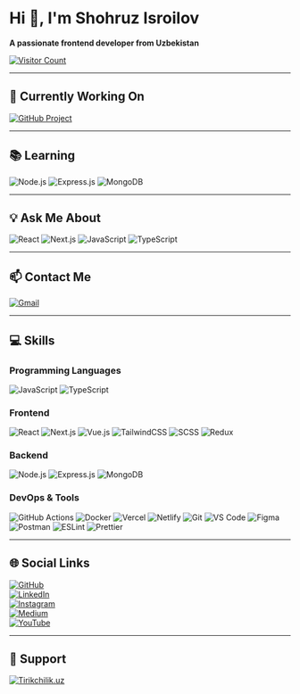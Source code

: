 # Hi 👋, I'm Shohruz Isroilov

**A passionate frontend developer from Uzbekistan**  

[![Visitor Count](https://profile-counter.glitch.me/shokhruzisroilov/count.svg)](https://github.com/shokhruzisroilov)

---

## 🚀 Currently Working On
[![GitHub Project](https://img.shields.io/badge/Projects-IT%20Investments%20Center-blue)](https://github.com/shokhruzisroilov?tab=repositories)

---

## 📚 Learning
![Node.js](https://img.shields.io/badge/Node.js-339933?style=for-the-badge&logo=node.js&logoColor=white)
![Express.js](https://img.shields.io/badge/Express.js-000000?style=for-the-badge&logo=express&logoColor=white)
![MongoDB](https://img.shields.io/badge/MongoDB-47A248?style=for-the-badge&logo=mongodb&logoColor=white)

---

## 💡 Ask Me About
![React](https://img.shields.io/badge/React-20232A?style=for-the-badge&logo=react&logoColor=61DAFB)
![Next.js](https://img.shields.io/badge/Next.js-000000?style=for-the-badge&logo=next.js&logoColor=white)
![JavaScript](https://img.shields.io/badge/JavaScript-F7DF1E?style=for-the-badge&logo=javascript&logoColor=black)
![TypeScript](https://img.shields.io/badge/TypeScript-3178C6?style=for-the-badge&logo=typescript&logoColor=white)

---

## 📫 Contact Me
[![Gmail](https://img.shields.io/badge/Gmail-D14836?style=for-the-badge&logo=gmail&logoColor=white)](mailto:isroilovshokhruz@gmail.com)

---

## 💻 Skills

### Programming Languages
![JavaScript](https://img.shields.io/badge/JavaScript-F7DF1E?style=for-the-badge&logo=javascript&logoColor=black)
![TypeScript](https://img.shields.io/badge/TypeScript-3178C6?style=for-the-badge&logo=typescript&logoColor=white)

### Frontend
![React](https://img.shields.io/badge/React-20232A?style=for-the-badge&logo=react&logoColor=61DAFB)
![Next.js](https://img.shields.io/badge/Next.js-000000?style=for-the-badge&logo=next.js&logoColor=white)
![Vue.js](https://img.shields.io/badge/Vue.js-4FC08D?style=for-the-badge&logo=vue.js&logoColor=white)
![TailwindCSS](https://img.shields.io/badge/TailwindCSS-06B6D4?style=for-the-badge&logo=tailwind-css&logoColor=white)
![SCSS](https://img.shields.io/badge/SCSS-CC6699?style=for-the-badge&logo=sass&logoColor=white)
![Redux](https://img.shields.io/badge/Redux-764ABC?style=for-the-badge&logo=redux&logoColor=white)

### Backend
![Node.js](https://img.shields.io/badge/Node.js-339933?style=for-the-badge&logo=node.js&logoColor=white)
![Express.js](https://img.shields.io/badge/Express.js-000000?style=for-the-badge&logo=express&logoColor=white)
![MongoDB](https://img.shields.io/badge/MongoDB-47A248?style=for-the-badge&logo=mongodb&logoColor=white)

### DevOps & Tools
![GitHub Actions](https://img.shields.io/badge/GitHub_Actions-2088FF?style=for-the-badge&logo=github-actions&logoColor=white)
![Docker](https://img.shields.io/badge/Docker-2496ED?style=for-the-badge&logo=docker&logoColor=white)
![Vercel](https://img.shields.io/badge/Vercel-000000?style=for-the-badge&logo=vercel&logoColor=white)
![Netlify](https://img.shields.io/badge/Netlify-00C7B7?style=for-the-badge&logo=netlify&logoColor=white)
![Git](https://img.shields.io/badge/Git-F05032?style=for-the-badge&logo=git&logoColor=white)
![VS Code](https://img.shields.io/badge/VS_Code-007ACC?style=for-the-badge&logo=visual-studio-code&logoColor=white)
![Figma](https://img.shields.io/badge/Figma-F24E1E?style=for-the-badge&logo=figma&logoColor=white)
![Postman](https://img.shields.io/badge/Postman-FF6C37?style=for-the-badge&logo=postman&logoColor=white)
![ESLint](https://img.shields.io/badge/ESLint-4B32C3?style=for-the-badge&logo=eslint&logoColor=white)
![Prettier](https://img.shields.io/badge/Prettier-F7B93E?style=for-the-badge&logo=prettier&logoColor=white)

---

## 🌐 Social Links
[![GitHub](https://img.shields.io/badge/GitHub-181717?style=for-the-badge&logo=github&logoColor=white)](https://github.com/shokhruzisroilov)  
[![LinkedIn](https://img.shields.io/badge/LinkedIn-0A66C2?style=for-the-badge&logo=linkedin&logoColor=white)](https://www.linkedin.com/in/shokhruzisroilov/)  
[![Instagram](https://img.shields.io/badge/Instagram-E4405F?style=for-the-badge&logo=instagram&logoColor=white)](https://www.instagram.com/shohruz_isroilov/)  
[![Medium](https://img.shields.io/badge/Medium-000000?style=for-the-badge&logo=medium&logoColor=white)](https://medium.com/@shokhruzisroilov)  
[![YouTube](https://img.shields.io/badge/YouTube-FF0000?style=for-the-badge&logo=youtube&logoColor=white)](https://www.youtube.com/@shokhruzisroilov)

---

## 💖 Support
[![Tirikchilik.uz](https://img.shields.io/badge/Tirikchilik.uz-FF6F61?style=for-the-badge&logo=google&logoColor=white)](https://tirikchilik.uz/shokhruzisroilov)
